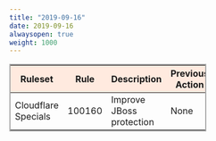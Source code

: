 ```yaml
---
title: "2019-09-16"
date: 2019-09-16
alwaysopen: true
weight: 1000
---
```


<table style="border: solid 2px darkgrey; width:70%;">
    <thead style="background:#ffeadf;">
        <tr>
            <th>Ruleset</th>
            <th>Rule</th>
            <th>Description</th>
            <th>Previous Action</th>
            <th>New Action</th>
        </tr>
    </thead>
    <tbody>
        <tr>
            <td>Cloudflare Specials</td>
            <td>100160</td>
            <td>Improve JBoss protection</td>
            <td>None</td>
            <td>Block</td>
        </tr>
    </tbody>
</table>
